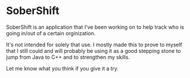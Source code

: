 # SoberShift

SoberShift is an application that I've been working on to help track who is going in/out of a certain orginization.

It's not intended for solely that use. I mostly made this to prove to myself that I still could and will probably be using it as a good stepping stone to jump from Java to C++ and to strengthen my skills.

Let me know what you think if you give it a try.
